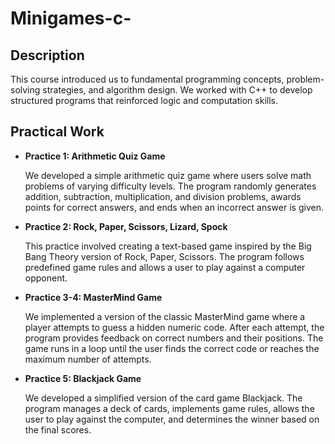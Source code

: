 # Minigames-c-

## Description
This course introduced us to fundamental programming concepts, problem-solving strategies, and algorithm design. We worked with C++ to develop structured programs that reinforced logic and computation skills.

## Practical Work
- **Practice 1: Arithmetic Quiz Game**
  
  We developed a simple arithmetic quiz game where users solve math problems of varying difficulty levels. The program randomly generates addition, subtraction, multiplication, and division problems, awards points for correct answers, and ends when an incorrect answer is given.

- **Practice 2: Rock, Paper, Scissors, Lizard, Spock**
  
  This practice involved creating a text-based game inspired by the Big Bang Theory version of Rock, Paper, Scissors. The program follows predefined game rules and allows a user to play against a computer opponent.

- **Practice 3-4: MasterMind Game**
  
  We implemented a version of the classic MasterMind game where a player attempts to guess a hidden numeric code. After each attempt, the program provides feedback on correct numbers and their positions. The game runs in a loop until the user finds the correct code or reaches the maximum number of attempts.

- **Practice 5: Blackjack Game**
  
  We developed a simplified version of the card game Blackjack. The program manages a deck of cards, implements game rules, allows the user to play against the computer, and determines the winner based on the final scores.
